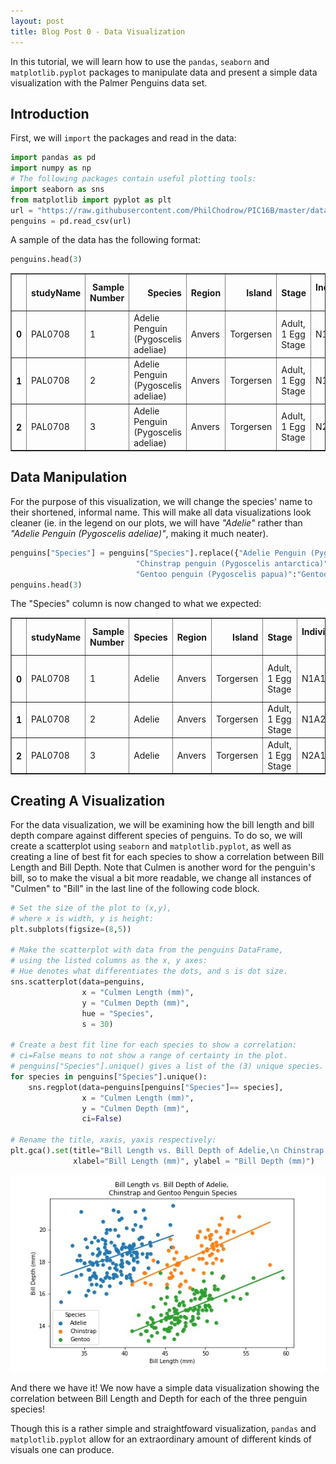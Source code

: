 ```yaml
---
layout: post
title: Blog Post 0 - Data Visualization
---
```

In this tutorial, we will learn how to use the `pandas`, `seaborn` and `matplotlib.pyplot` packages to manipulate data and present a simple data visualization with the Palmer Penguins data set.

## Introduction

First, we will `import` the packages and read in the data:


```python
import pandas as pd
import numpy as np
# The following packages contain useful plotting tools:
import seaborn as sns
from matplotlib import pyplot as plt
url = "https://raw.githubusercontent.com/PhilChodrow/PIC16B/master/datasets/palmer_penguins.csv"
penguins = pd.read_csv(url)
```

A sample of the data has the following format:


```python
penguins.head(3)
```




<div>
<style scoped>
    .dataframe tbody tr th:only-of-type {
        vertical-align: middle;
    }

    .dataframe tbody tr th {
        vertical-align: top;
    }

    .dataframe thead th {
        text-align: right;
    }
</style>
<table border="1" class="dataframe">
  <thead>
    <tr style="text-align: right;">
      <th></th>
      <th>studyName</th>
      <th>Sample Number</th>
      <th>Species</th>
      <th>Region</th>
      <th>Island</th>
      <th>Stage</th>
      <th>Individual ID</th>
      <th>Clutch Completion</th>
      <th>Date Egg</th>
      <th>Culmen Length (mm)</th>
      <th>Culmen Depth (mm)</th>
      <th>Flipper Length (mm)</th>
      <th>Body Mass (g)</th>
      <th>Sex</th>
      <th>Delta 15 N (o/oo)</th>
      <th>Delta 13 C (o/oo)</th>
      <th>Comments</th>
    </tr>
  </thead>
  <tbody>
    <tr>
      <th>0</th>
      <td>PAL0708</td>
      <td>1</td>
      <td>Adelie Penguin (Pygoscelis adeliae)</td>
      <td>Anvers</td>
      <td>Torgersen</td>
      <td>Adult, 1 Egg Stage</td>
      <td>N1A1</td>
      <td>Yes</td>
      <td>11/11/07</td>
      <td>39.1</td>
      <td>18.7</td>
      <td>181.0</td>
      <td>3750.0</td>
      <td>MALE</td>
      <td>NaN</td>
      <td>NaN</td>
      <td>Not enough blood for isotopes.</td>
    </tr>
    <tr>
      <th>1</th>
      <td>PAL0708</td>
      <td>2</td>
      <td>Adelie Penguin (Pygoscelis adeliae)</td>
      <td>Anvers</td>
      <td>Torgersen</td>
      <td>Adult, 1 Egg Stage</td>
      <td>N1A2</td>
      <td>Yes</td>
      <td>11/11/07</td>
      <td>39.5</td>
      <td>17.4</td>
      <td>186.0</td>
      <td>3800.0</td>
      <td>FEMALE</td>
      <td>8.94956</td>
      <td>-24.69454</td>
      <td>NaN</td>
    </tr>
    <tr>
      <th>2</th>
      <td>PAL0708</td>
      <td>3</td>
      <td>Adelie Penguin (Pygoscelis adeliae)</td>
      <td>Anvers</td>
      <td>Torgersen</td>
      <td>Adult, 1 Egg Stage</td>
      <td>N2A1</td>
      <td>Yes</td>
      <td>11/16/07</td>
      <td>40.3</td>
      <td>18.0</td>
      <td>195.0</td>
      <td>3250.0</td>
      <td>FEMALE</td>
      <td>8.36821</td>
      <td>-25.33302</td>
      <td>NaN</td>
    </tr>
  </tbody>
</table>
</div>



## Data Manipulation

For the purpose of this visualization, we will change the species' name to their shortened, informal name. This will make all data visualizations look cleaner (ie. in the legend on our plots, we will have *"Adelie"* rather than *"Adelie Penguin (Pygoscelis adeliae)"*, making it much neater). 


```python
penguins["Species"] = penguins["Species"].replace({"Adelie Penguin (Pygoscelis adeliae)":"Adelie", 
                            "Chinstrap penguin (Pygoscelis antarctica)": "Chinstrap",
                            "Gentoo penguin (Pygoscelis papua)":"Gentoo"})
penguins.head(3)
```
The "Species" column is now changed to what we expected:



<div>
<style scoped>
    .dataframe tbody tr th:only-of-type {
        vertical-align: middle;
    }

    .dataframe tbody tr th {
        vertical-align: top;
    }

    .dataframe thead th {
        text-align: right;
    }
</style>
<table border="1" class="dataframe">
  <thead>
    <tr style="text-align: right;">
      <th></th>
      <th>studyName</th>
      <th>Sample Number</th>
      <th>Species</th>
      <th>Region</th>
      <th>Island</th>
      <th>Stage</th>
      <th>Individual ID</th>
      <th>Clutch Completion</th>
      <th>Date Egg</th>
      <th>Culmen Length (mm)</th>
      <th>Culmen Depth (mm)</th>
      <th>Flipper Length (mm)</th>
      <th>Body Mass (g)</th>
      <th>Sex</th>
      <th>Delta 15 N (o/oo)</th>
      <th>Delta 13 C (o/oo)</th>
      <th>Comments</th>
    </tr>
  </thead>
  <tbody>
    <tr>
      <th>0</th>
      <td>PAL0708</td>
      <td>1</td>
      <td>Adelie</td>
      <td>Anvers</td>
      <td>Torgersen</td>
      <td>Adult, 1 Egg Stage</td>
      <td>N1A1</td>
      <td>Yes</td>
      <td>11/11/07</td>
      <td>39.1</td>
      <td>18.7</td>
      <td>181.0</td>
      <td>3750.0</td>
      <td>MALE</td>
      <td>NaN</td>
      <td>NaN</td>
      <td>Not enough blood for isotopes.</td>
    </tr>
    <tr>
      <th>1</th>
      <td>PAL0708</td>
      <td>2</td>
      <td>Adelie</td>
      <td>Anvers</td>
      <td>Torgersen</td>
      <td>Adult, 1 Egg Stage</td>
      <td>N1A2</td>
      <td>Yes</td>
      <td>11/11/07</td>
      <td>39.5</td>
      <td>17.4</td>
      <td>186.0</td>
      <td>3800.0</td>
      <td>FEMALE</td>
      <td>8.94956</td>
      <td>-24.69454</td>
      <td>NaN</td>
    </tr>
    <tr>
      <th>2</th>
      <td>PAL0708</td>
      <td>3</td>
      <td>Adelie</td>
      <td>Anvers</td>
      <td>Torgersen</td>
      <td>Adult, 1 Egg Stage</td>
      <td>N2A1</td>
      <td>Yes</td>
      <td>11/16/07</td>
      <td>40.3</td>
      <td>18.0</td>
      <td>195.0</td>
      <td>3250.0</td>
      <td>FEMALE</td>
      <td>8.36821</td>
      <td>-25.33302</td>
      <td>NaN</td>
    </tr>
  </tbody>
</table>
</div>



## Creating A Visualization

For the data visualization, we will be examining how the bill length and bill depth compare against different species of penguins. To do so, we will create a scatterplot using `seaborn` and `matplotlib.pyplot`, as well as creating a line of best fit for each species to show a correlation between Bill Length and Bill Depth. Note that Culmen is another word for the penguin's bill, so to make the visual a bit more readable, we change all instances of "Culmen" to "Bill" in the last line of the following code block. 


```python
# Set the size of the plot to (x,y),
# where x is width, y is height:
plt.subplots(figsize=(8,5))

# Make the scatterplot with data from the penguins DataFrame,
# using the listed columns as the x, y axes:
# Hue denotes what differentiates the dots, and s is dot size.
sns.scatterplot(data=penguins,
                x = "Culmen Length (mm)", 
                y = "Culmen Depth (mm)", 
                hue = "Species", 
                s = 30)

# Create a best fit line for each species to show a correlation:
# ci=False means to not show a range of certainty in the plot.
# penguins["Species"].unique() gives a list of the (3) unique species.
for species in penguins["Species"].unique():
    sns.regplot(data=penguins[penguins["Species"]== species],
                x = "Culmen Length (mm)", 
                y = "Culmen Depth (mm)",
                ci=False)

# Rename the title, xaxis, yaxis respectively:
plt.gca().set(title="Bill Length vs. Bill Depth of Adelie,\n Chinstrap and Gentoo Penguin Species", 
              xlabel="Bill Length (mm)", ylabel = "Bill Depth (mm)")
```





    
![PalmerPenguins_plot.jpg](/images/PalmerPenguins_plot.jpg)
    


And there we have it! We now have a simple data visualization showing the correlation between Bill Length and Depth for each of the three penguin species!

Though this is a rather simple and straightfoward visualization, `pandas` and `matplotlib.pyplot` allow for an extraordinary amount of different kinds of visuals one can produce. 